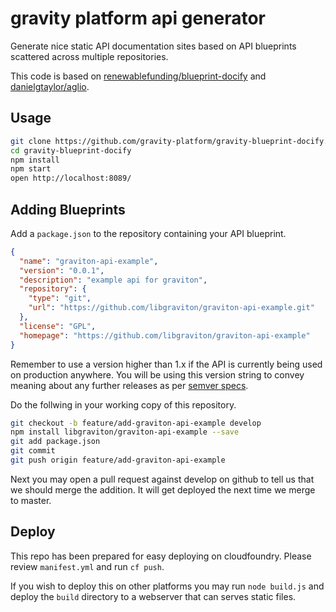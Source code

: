 # gravity platform api generator

Generate nice static API documentation sites based on API blueprints scattered across
multiple repositories.

This code is based on [renewablefunding/blueprint-docify](https://github.com/renewablefunding/blueprint-docify)
and [danielgtaylor/aglio](https://github.com/danielgtaylor/aglio).

## Usage

````bash
git clone https://github.com/gravity-platform/gravity-blueprint-docify.git
cd gravity-blueprint-docify
npm install
npm start
open http://localhost:8089/
````

## Adding Blueprints

Add a ``package.json`` to the repository containing your API blueprint.

````json
{
  "name": "graviton-api-example",
  "version": "0.0.1",
  "description": "example api for graviton",
  "repository": {
    "type": "git",
    "url": "https://github.com/libgraviton/graviton-api-example.git"
  },
  "license": "GPL",
  "homepage": "https://github.com/libgraviton/graviton-api-example"
}
````

Remember to use a version higher than 1.x if the API is currently being used on
production anywhere. You will be using this version string to convey meaning
about any further releases as per [semver specs](http://semver.org).

Do the follwing in your working copy of this repository.

````bash
git checkout -b feature/add-graviton-api-example develop
npm install libgraviton/graviton-api-example --save
git add package.json
git commit
git push origin feature/add-graviton-api-example
````

Next you may open a pull request against develop on github to tell us that we
should merge the addition. It will get deployed the next time we merge to
master.

## Deploy

This repo has been prepared for easy deploying on cloudfoundry. Please review
``manifest.yml`` and run ``cf push``.

If you wish to deploy this on other platforms you may run ``node build.js``
and deploy the ``build`` directory to a webserver that can serves static
files.
